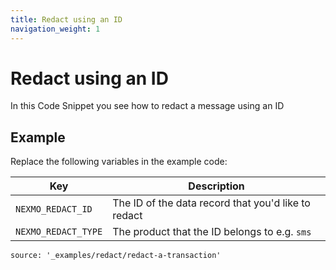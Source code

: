 ```yaml
---
title: Redact using an ID
navigation_weight: 1
---
```


# Redact using an ID

In this Code Snippet you see how to redact a message using an ID

## Example

Replace the following variables in the example code:

Key |	Description
-- | --
`NEXMO_REDACT_ID` | The ID of the data record that you'd like to redact
`NEXMO_REDACT_TYPE` | The product that the ID belongs to e.g. `sms`

```code_snippets
source: '_examples/redact/redact-a-transaction'
```
